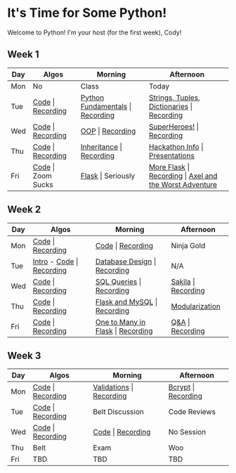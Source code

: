 # It's Time for Some Python!

Welcome to Python! I'm your host (for the first week), Cody!

## Week 1
 Day | Algos | Morning | Afternoon
 --- | --- | --- | ---
Mon | No | Class | Today
Tue | [Code](https://github.com/StevenCThaller/Python_July_21/blob/main/Algos/W1/D2.js) &#124; [Recording](https://youtu.be/TOCyUWxmFxU) | [Python Fundamentals](https://github.com/StevenCThaller/Python_July_21/blob/main/W1/D2/01_Python_Fundamentals) &#124; [Recording](https://youtu.be/L4hlC8u3_H8) | [Strings, Tuples, Dictionaries](https://github.com/StevenCThaller/Python_July_21/blob/main/W1/D2/02_Strings_Tuples_Dictionaries) &#124; [Recording](https://youtu.be/HUI_XpbpNHA)
Wed | [Code](https://github.com/StevenCThaller/Python_July_21/blob/main/Algos/W1/D3.js) &#124; [Recording](https://youtu.be/DW5Fb97QMtk) | [OOP](https://github.com/StevenCThaller/Python_July_21/blob/main/W1/D3/01_Object_Oriented_Programming) &#124; [Recording](https://youtu.be/cTQkARmtDvQ) | [SuperHeroes!](https://github.com/StevenCThaller/Python_July_21/blob/main/W1/D3/02_Lets_Make_A_SuperHero) &#124; [Recording](https://youtu.be/NJ4LttxGjOI)
Thu | [Code](https://github.com/StevenCThaller/Python_July_21/blob/main/Algos/W1/D4.js) &#124; [Recording](https://youtu.be/e0SZuZdSTb0) | [Inheritance](https://github.com/StevenCThaller/Python_July_21/blob/main/W1/D4/01_Inheritance_In_OOP) &#124; [Recording](https://youtu.be/EirlX4RZ854) | [Hackathon Info](https://github.com/StevenCThaller/Python_July_21/blob/main/W1/D4/02_Hackathon) &#124; [Presentations](https://youtu.be/m4TTpGENbbY)
Fri | [Code](https://github.com/StevenCThaller/Python_July_21/blob/main/Algos/W1/D5.js) &#124; Zoom Sucks | [Flask](https://github.com/StevenCThaller/Python_July_21/blob/main/W1/D5/01_Flask) &#124; Seriously | [More Flask](https://github.com/StevenCThaller/Python_July_21/blob/main/W1/D5/02_Flask_Contd) &#124; [Recording](https://youtu.be/-md4LtTqml0) &#124; [Axel and the Worst Adventure](https://github.com/StevenCThaller/Python_July_21/blob/main/W1/D5/02_Flask_Contd/02_Choose_Your_Own_Adventure)


## Week 2
 Day | Algos | Morning | Afternoon
 --- | --- | --- | ---
 Mon | [Code](https://github.com/StevenCThaller/Python_July_21/blob/main/Algos/W2/D1.js) &#124; [Recording](https://youtu.be/EowGbvON80A) | [Code](https://github.com/StevenCThaller/Python_July_21/blob/main/W2/D1/01_Post_Redirect_Session) &#124; [Recording](https://youtu.be/gDdpFoWiP_A) | Ninja Gold
 Tue | [Intro](https://github.com/StevenCThaller/Python_July_21/blob/main/Algos/W2/D2_Intro.md) - [Code](https://github.com/StevenCThaller/Python_July_21/blob/main/Algos/W2/D2.js) &#124; [Recording](https://youtu.be/pjPKltTFS28) | [Database Design](https://github.com/StevenCThaller/Python_July_21/blob/main/W2/D2/01_Database_Design) &#124; [Recording](https://youtu.be/xa0TMjz-ZwA) | N/A
 Wed | [Code](https://github.com/StevenCThaller/Python_July_21/blob/main/Algos/W2/D3.js) &#124; [Recording](https://youtu.be/JQjVCM6gV64) | [SQL Queries](https://github.com/StevenCThaller/Python_July_21/blob/main/W2/D3/01_Querying_SQL) &#124; [Recording](https://youtu.be/2m0v7pwgqJo) | [Sakila](https://github.com/StevenCThaller/Python_July_21/blob/main/W2/D3/02_Sakila) &#124; [Recording](https://youtu.be/wMXlsh5TwUM)
 Thu | [Code](https://github.com/StevenCThaller/Python_July_21/blob/main/Algos/W2/D4.js) &#124; [Recording](https://youtu.be/Mf9cKjiLya0) | [Flask and MySQL](https://github.com/StevenCThaller/Python_July_21/blob/main/D4/01_Flask_And_MySQL) &#124; [Recording](https://youtu.be/ZmCR33NC1MA) | [Modularization](https://youtu.be/E7vVFqpvaTo)
 Fri | [Code](https://github.com/StevenCThaller/Python_July_21/blob/main/Algos/W2/D5.js) &#124; [Recording](https://youtu.be/F42wIKmPRjA) | [One to Many in Flask](https://github.com/StevenCThaller/Python_July_21/blob/main/W2/D5/01_One_To_Many_In_Flask) &#124; [Recording](https://youtu.be/qjZHkYuWVhM) | [Q&A](https://github.com/StevenCThaller/Python_July_21/blob/main/W2/D5/02_Open_Q_A) &#124; [Recording](https://youtu.be/t_0TkeXmp7M)


## Week 3
Day | Algos | Morning | Afternoon
--- | --- | --- | ---
Mon | [Code](https://github.com/StevenCThaller/Python_July_21/blob/main/Algos/W3/D1.js) &#124; [Recording](https://youtu.be/vRjO7-cHte4) | [Validations](https://github.com/StevenCThaller/Python_July_21/blob/main/W3/D1/01_Validations) &#124; [Recording](https://youtu.be/x4k9w0y8Ql0) | [Bcrypt](https://github.com/StevenCThaller/Python_July_21/blob/main/W3/D1/02_Bcrypt_Log_reg/01_Bcrypt.md) &#124; [Recording](https://youtu.be/oRBGlhGAjDE)
Tue | [Code](https://github.com/StevenCThaller/Python_July_21/blob/main/Algos/W3/D2.js) &#124; [Recording](https://youtu.be/wqIScVu9NHI) | Belt Discussion | Code Reviews
Wed | [Code](https://github.com/StevenCThaller/Python_July_21/blob/main/Algos/W3/D3.js) &#124; [Recording](https://youtu.be/2tfk6LvRMaA) | [Code](https://github.com/StevenCThaller/Python_July_21/blob/main/W3/D3/01_Belt_Prep_Demo) &#124; [Recording](https://youtu.be/Edp7KHq66ac) | No Session
Thu | Belt | Exam | Woo
Fri | TBD | TBD | TBD